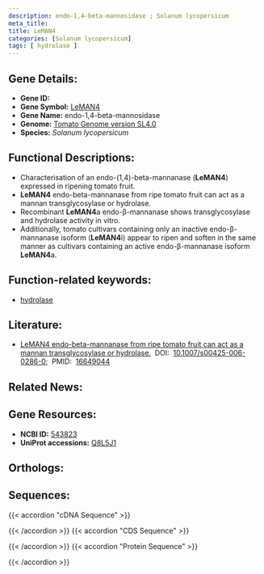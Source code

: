 ```yaml
---
description: endo-1,4-beta-mannosidase ; Solanum lycopersicum
meta_title:
title: LeMAN4
categories: [Solanum lycopersicum]
tags: [ hydrolase ]
---
```


## Gene Details:
- **Gene ID:** []()
- **Gene Symbol:** <u>LeMAN4</u>
- **Gene Name:** endo-1,4-beta-mannosidase
- **Genome:** [Tomato Genome version SL4.0](https://solgenomics.net/organism/solanum_lycopersicum/genome)
- **Species:** *Solanum lycopersicum* 

## Functional Descriptions:
   - Characterisation of an endo-(1,4)-beta-mannanase (**LeMAN4**) expressed in ripening tomato fruit.
   - **LeMAN4** endo-beta-mannanase from ripe tomato fruit can act as a mannan transglycosylase or hydrolase.
   - Recombinant **LeMAN4**a endo-β-mannanase shows transglycosylase and hydrolase activity in vitro.
   - Additionally, tomato cultivars containing only an inactive endo-β-mannanase isoform (**LeMAN4**i) appear to ripen and soften in the same manner as cultivars containing an active endo-β-mannanase isoform **LeMAN4**a.

## Function-related keywords:
   - [hydrolase](/tags/hydrolase/)

## Literature:
   - [LeMAN4 endo-beta-mannanase from ripe tomato fruit can act as a mannan transglycosylase or hydrolase.](https://doi.org/10.1007/s00425-006-0286-0)&nbsp;&nbsp;DOI:&nbsp;&nbsp;[10.1007/s00425-006-0286-0](https://doi.org/10.1007/s00425-006-0286-0);&nbsp;&nbsp;PMID:&nbsp;&nbsp;[16649044](https://pubmed.ncbi.nlm.nih.gov/16649044/)

## Related News:

## Gene Resources:
- **NCBI ID:**  [543823](https://www.ncbi.nlm.nih.gov/gene/?term=543823)
- **UniProt accessions:**  [Q8L5J1](https://www.uniprot.org/uniprotkb/Q8L5J1/entry)

## Orthologs:

## Sequences:
{{< accordion "cDNA Sequence" >}}

{{< /accordion >}}
{{< accordion "CDS Sequence" >}}

{{< /accordion >}}
{{< accordion "Protein Sequence" >}}

{{< /accordion >}}
